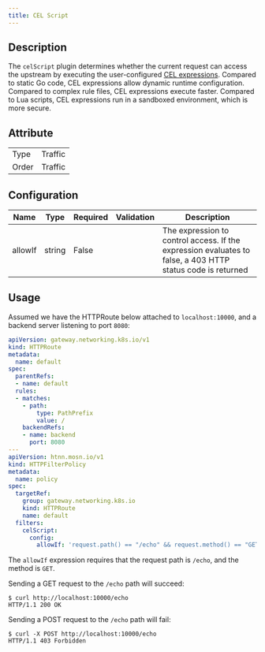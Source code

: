 ```yaml
---
title: CEL Script
---
```


## Description

The `celScript` plugin determines whether the current request can access the upstream by executing the user-configured [CEL expressions](../../expr). Compared to static Go code, CEL expressions allow dynamic runtime configuration. Compared to complex rule files, CEL expressions execute faster. Compared to Lua scripts, CEL expressions run in a sandboxed environment, which is more secure.

## Attribute

|       |         |
|-------|---------|
| Type  | Traffic |
| Order | Traffic |

## Configuration

| Name    | Type   | Required | Validation | Description                                                                 |
|---------|--------|----------|------------|-----------------------------------------------------------------------------|
| allowIf | string | False    |            | The expression to control access. If the expression evaluates to false, a 403 HTTP status code is returned |

## Usage

Assumed we have the HTTPRoute below attached to `localhost:10000`, and a backend server listening to port `8080`:

```yaml
apiVersion: gateway.networking.k8s.io/v1
kind: HTTPRoute
metadata:
  name: default
spec:
  parentRefs:
  - name: default
  rules:
  - matches:
    - path:
        type: PathPrefix
        value: /
    backendRefs:
    - name: backend
      port: 8080
---
apiVersion: htnn.mosn.io/v1
kind: HTTPFilterPolicy
metadata:
  name: policy
spec:
  targetRef:
    group: gateway.networking.k8s.io
    kind: HTTPRoute
    name: default
  filters:
    celScript:
      config:
        allowIf: 'request.path() == "/echo" && request.method() == "GET"'
```

The `allowIf` expression requires that the request path is `/echo`, and the method is `GET`.

Sending a GET request to the `/echo` path will succeed:

```
$ curl http://localhost:10000/echo
HTTP/1.1 200 OK
```

Sending a POST request to the `/echo` path will fail:

```
$ curl -X POST http://localhost:10000/echo
HTTP/1.1 403 Forbidden
```
